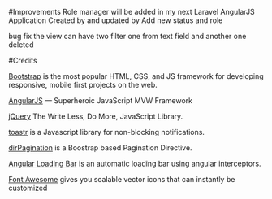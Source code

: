 #Improvements
Role manager will be added in my next Laravel AngularJS Application
Created by and updated by
Add new status and role

bug fix
    the view can have two filter one from text field and another one deleted


#Credits

[Bootstrap](http://getbootstrap.com/) is the most popular HTML, CSS, and JS framework for developing responsive, mobile first projects on the web.

[AngularJS](https://angularjs.org/) — Superheroic JavaScript MVW Framework

[jQuery](https://jquery.com/) The Write Less, Do More, JavaScript Library.

[toastr](https://github.com/CodeSeven/toastr) is a Javascript library for non-blocking notifications.

[dirPagination](https://github.com/michaelbromley/angularUtils/tree/master/src/directives/pagination) is a Boostrap based Pagination Directive.

[Angular Loading Bar](https://chieffancypants.github.io/angular-loading-bar/) is an automatic loading bar using angular interceptors.

[Font Awesome](http://fontawesome.io/) gives you scalable vector icons that can instantly be customized